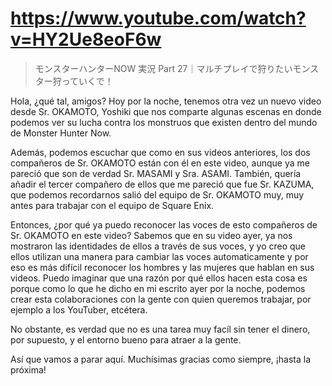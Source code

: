 # https://www.youtube.com/watch?v=HY2Ue8eoF6w

> モンスターハンターNOW 実況 Part 27｜マルチプレイで狩りたいモンスター狩っていくで！ 

Hola, ¿qué tal, amigos? Hoy por la noche, tenemos otra vez un nuevo video desde Sr. OKAMOTO, Yoshiki que nos comparte algunas escenas en donde podemos ver su lucha contra los monstruos que existen dentro del mundo de Monster Hunter Now.

Además, podemos escuchar que como en sus videos anteriores, los dos compañeros de Sr. OKAMOTO están con él en este video, aunque ya me pareció que son de verdad Sr. MASAMI y Sra. ASAMI. También, quería añadir el tercer compañero de ellos que me pareció que fue Sr. KAZUMA, que podemos recordarnos salió del equipo de Sr. OKAMOTO muy, muy antes para trabajar con el equipo de Square Enix.

Entonces, ¿por qué ya puedo reconocer las voces de esto compañeros de Sr. OKAMOTO en este video? Sabemos que en su video ayer, ya nos mostraron las identidades de ellos a través de sus voces, y yo creo que ellos utilizan una manera para cambiar las voces automaticamente y por eso es más difícil reconocer los hombres y las mujeres que hablan en sus videos. Puedo imaginar que una razón por qué ellos hacen esta cosa es porque como lo que he dicho en mi escrito ayer por la noche, podemos crear esta colaboraciones con la gente con quien queremos trabajar, por ejemplo a los YouTuber, etcétera.

No obstante, es verdad que no es una tarea muy facíl sin tener el dinero, por supuesto, y el entorno bueno para atraer a la gente.

Así que vamos a parar aquí. Muchísimas gracias como siempre, ¡hasta la próxima!
